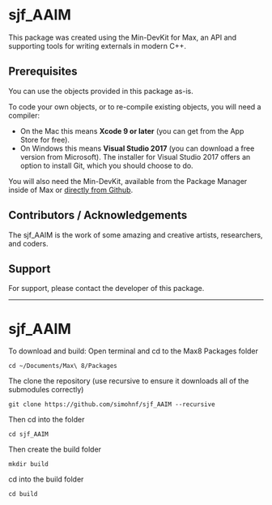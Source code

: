 # sjf_AAIM
This package was created using the Min-DevKit for Max, an API and supporting tools for writing externals in modern C++.



## Prerequisites

You can use the objects provided in this package as-is.

To code your own objects, or to re-compile existing objects, you will need a compiler:

* On the Mac this means **Xcode 9 or later** (you can get from the App Store for free). 
* On Windows this means **Visual Studio 2017** (you can download a free version from Microsoft). The installer for Visual Studio 2017 offers an option to install Git, which you should choose to do.

You will also need the Min-DevKit, available from the Package Manager inside of Max or [directly from Github](https://github.com/Cycling74/min-devkit).

## Contributors / Acknowledgements

The sjf_AAIM is the work of some amazing and creative artists, researchers, and coders.



## Support

For support, please contact the developer of this package.

---------------------------------

# sjf_AAIM
To download and build:
Open terminal and cd to the Max8 Packages folder
```
cd ~/Documents/Max\ 8/Packages
```
The clone the repository (use recursive to ensure it downloads all of the  submodules correctly)
```
git clone https://github.com/simohnf/sjf_AAIM --recursive
```
Then cd into the folder
```
cd sjf_AAIM
```
Then create the build folder
```
mkdir build
```
cd into the build folder
``` 
cd build
```
